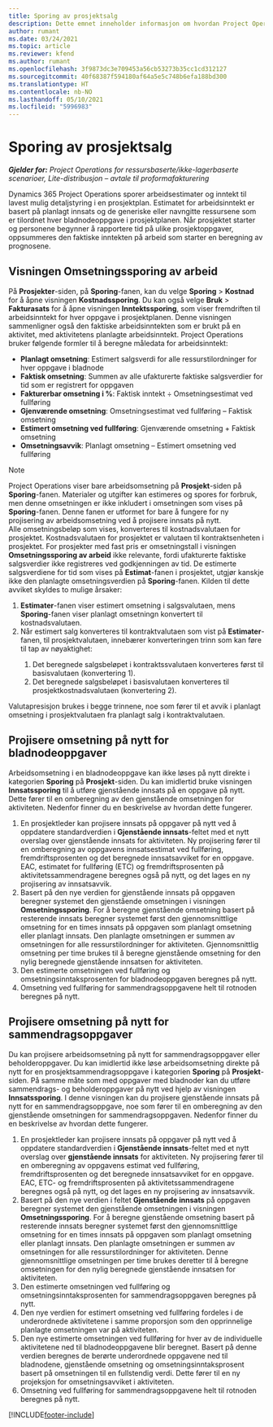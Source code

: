 ```yaml
---
title: Sporing av prosjektsalg
description: Dette emnet inneholder informasjon om hvordan Project Operations sporer fremdriften mot arbeidsinntekt i et prosjekt.
author: rumant
ms.date: 03/24/2021
ms.topic: article
ms.reviewer: kfend
ms.author: rumant
ms.openlocfilehash: 3f9873dc3e709453a56cb53273b35cc1cd312127
ms.sourcegitcommit: 40f68387f594180af64a5e5c748b6efa188bd300
ms.translationtype: HT
ms.contentlocale: nb-NO
ms.lasthandoff: 05/10/2021
ms.locfileid: "5996983"
---
```

# <a name="project-sales-tracking"></a>Sporing av prosjektsalg

_**Gjelder for:** Project Operations for ressursbaserte/ikke-lagerbaserte scenarioer, Lite-distribusjon – avtale til proformafakturering_

Dynamics 365 Project Operations sporer arbeidsestimater og inntekt til lavest mulig detaljstyring i en prosjektplan. Estimatet for arbeidsinntekt er basert på planlagt innsats og de generiske eller navngitte ressursene som er tilordnet hver bladnodeoppgave i prosjektplanen. Når prosjektet starter og personene begynner å rapportere tid på ulike prosjektoppgaver, oppsummeres den faktiske inntekten på arbeid som starter en beregning av prognosene.

## <a name="labor-revenue-tracking-view"></a>Visningen Omsetningssporing av arbeid

På **Prosjekter**-siden, på **Sporing**-fanen, kan du velge **Sporing** > **Kostnad** for å åpne visningen **Kostnadssporing**. Du kan også velge **Bruk** > **Fakturasats** for å åpne visningen **Inntektssporing**, som viser fremdriften til arbeidsinntekt for hver oppgave i prosjektplanen. Denne visningen sammenligner også den faktiske arbeidsinntekten som er brukt på en aktivitet, med aktivitetens planlagte arbeidsinntekt. Project Operations bruker følgende formler til å beregne måledata for arbeidsinntekt:

- **Planlagt omsetning**: Estimert salgsverdi for alle ressurstilordninger for hver oppgave i bladnode
- **Faktisk omsetning**: Summen av alle ufakturerte faktiske salgsverdier for tid som er registrert for oppgaven
- **Fakturerbar omsetning i %**: Faktisk inntekt ÷ Omsetningsestimat ved fullføring
- **Gjenværende omsetning**: Omsetningsestimat ved fullføring – Faktisk omsetning
- **Estimert omsetning ved fullføring**: Gjenværende omsetning + Faktisk omsetning
- **Omsetningsavvik**: Planlagt omsetning – Estimert omsetning ved fullføring


> [!NOTE]
> Project Operations viser bare arbeidsomsetning på **Prosjekt**-siden på **Sporing**-fanen. Materialer og utgifter kan estimeres og spores for forbruk, men denne omsetningen er ikke inkludert i omsetningen som vises på **Sporing**-fanen. Denne fanen er utformet for bare å fungere for ny projisering av arbeidsomsetning ved å projisere innsats på nytt.  
> Alle omsetningsbeløp som vises, konverteres til kostnadsvalutaen for prosjektet. Kostnadsvalutaen for prosjektet er valutaen til kontraktsenheten i prosjektet. For prosjekter med fast pris er omsetningstall i visningen **Omsetningssporing av arbeid** ikke relevante, fordi ufakturerte faktiske salgsverdier ikke registreres ved godkjenningen av tid.
> De estimerte salgsverdiene for tid som vises på **Estimat**-fanen i prosjektet, utgjør kanskje ikke den planlagte omsetningsverdien på **Sporing**-fanen. Kilden til dette avviket skyldes to mulige årsaker:
><ol>
   ><li> <b>Estimater</b>-fanen viser estimert omsetning i salgsvalutaen, mens <b>Sporing</b>-fanen viser planlagt omsetningn konvertert til kostnadsvalutaen. </li>
   ><li> Når estimert salg konverteres til kontraktvalutaen som vist på <b>Estimater</b>-fanen, til prosjektvalutaen, innebærer konverteringen trinn som kan føre til tap av nøyaktighet: </li>
><ol>
><li> Det beregnede salgsbeløpet i kontraktssvalutaen konverteres først til basisvalutaen (konvertering 1).</li>
><li> Det beregnede salgsbeløpet i basisvalutaen konverteres til prosjektkostnadsvalutaen (konvertering 2). </li>
></ol>
></ol>
> Valutapresisjon brukes i begge trinnene, noe som fører til et avvik i planlagt omsetning i prosjektvalutaen fra planlagt salg i kontraktvalutaen.
   

## <a name="reprojecting-revenues-on-leaf-node-tasks"></a>Projisere omsetning på nytt for bladnodeoppgaver

Arbeidsomsetning i en bladnodeoppgave kan ikke løses på nytt direkte i kategorien **Sporing** på **Prosjekt**-siden. Du kan imidlertid bruke visningen **Innsatssporing** til å utføre gjenstående innsats på en oppgave på nytt. Dette fører til en omberegning av den gjenstående omsetningen for aktiviteten. Nedenfor finner du en beskrivelse av hvordan dette fungerer.

1. En prosjektleder kan projisere innsats på oppgaver på nytt ved å oppdatere standardverdien i **Gjenstående innsats**-feltet med et nytt overslag over gjenstående innsats for aktiviteten. Ny projisering fører til en omberegning av oppgavens innsatsestimat ved fullføring, fremdriftsprosenten og det beregnede innsatsavviket for en oppgave. EAC, estimatet for fullføring (ETC) og fremdriftsprosenten på aktivitetssammendragene beregnes også på nytt, og det lages en ny projisering av innsatsavvik.
2. Basert på den nye verdien for gjenstående innsats på oppgaven beregner systemet den gjenstående omsetningen i visningen **Omsetningssporing**. For å beregne gjenstående omsetning basert på resterende innsats beregner systemet først den gjennomsnittlige omsetning for en times innsats på oppgaven som planlagt omsetning eller planlagt innsats. Den planlagte omsetningen er summen av omsetningen for alle ressurstilordninger for aktiviteten. Gjennomsnittlig omsetning per time brukes til å beregne gjenstående omsetning for den nylig beregnede gjenstående innsatsen for aktiviteten.
3. Den estimerte omsetningen ved fullføring og omsetningsinntaksprosenten for bladnodeoppgaven beregnes på nytt.
4. Omsetning ved fullføring for sammendragsoppgavene helt til rotnoden beregnes på nytt.

## <a name="reprojecting-revenues-on-summary-tasks"></a>Projisere omsetning på nytt for sammendragsoppgaver

Du kan projisere arbeidsomsetning på nytt for sammendragsoppgaver eller beholderoppgaver. Du kan imidlertid ikke løse arbeidsomsetning direkte på nytt for en prosjektsammendragsoppgave i kategorien **Sporing** på **Prosjekt**-siden. På samme måte som med oppgaver med bladnoder kan du utføre sammendrags- og beholderoppgaver på nytt ved hjelp av visningen **Innsatssporing**. I denne visningen kan du projisere gjenstående innsats på nytt for en sammendragsoppgave, noe som fører til en omberegning av den gjenstående omsetningen for sammendragsoppgaven. Nedenfor finner du en beskrivelse av hvordan dette fungerer.

1. En prosjektleder kan projisere innsats på oppgaver på nytt ved å oppdatere standardverdien i **Gjenstående innsats**-feltet med et nytt overslag over **gjenstående innsats** for aktiviteten. Ny projisering fører til en omberegning av oppgavens estimat ved fullføring, fremdriftsprosenten og det beregnede innsatsavviket for en oppgave. EAC, ETC- og fremdriftsprosenten på aktivitetssammendragene beregnes også på nytt, og det lages en ny projisering av innsatsavvik.
2. Basert på den nye verdien i feltet **Gjenstående innsats** på oppgaven beregner systemet den gjenstående omsetningen i visningen **Omsetningssporing**. For å beregne gjenstående omsetning basert på resterende innsats beregner systemet først den gjennomsnittlige omsetning for en times innsats på oppgaven som planlagt omsetning eller planlagt innsats. Den planlagte omsetningen er summen av omsetningen for alle ressurstilordninger for aktiviteten. Denne gjennomsnittlige omsetningen per time brukes deretter til å beregne omsetningen for den nylig beregnede gjenstående innsatsen for aktiviteten.
3. Den estimerte omsetningen ved fullføring og omsetningsinntaksprosenten for sammendragsoppgaven beregnes på nytt.
4. Den nye verdien for estimert omsetning ved fullføring fordeles i de underordnede aktivitetene i samme proporsjon som den opprinnelige planlagte omsetningen var på aktiviteten.
5. Den nye estimerte omsetningen ved fullføring for hver av de individuelle aktivitetene ned til bladnodeoppgavene blir beregnet. Basert på denne verdien beregnes de berørte underordnede oppgavene ned til bladnodene, gjenstående omsetning og omsetningsinntaksprosent basert på omsetningen til en fullstendig verdi. Dette fører til en ny projeksjon for omsetningsavviket i aktiviteten. 
6. Omsetning ved fullføring for sammendragsoppgavene helt til rotnoden beregnes på nytt.


[!INCLUDE[footer-include](../includes/footer-banner.md)]

